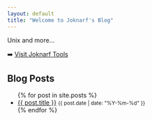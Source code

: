 ```yaml
---
layout: default
title: "Welcome to Joknarf's Blog"
---
```


Unix and more...

➡️ [Visit Joknarf Tools](https://joknarf.github.io/joknarf-tools/)

## Blog Posts

<ul>
  {% for post in site.posts %}
    <li>
      <a href="{{ post.url }}">{{ post.title }}</a>
      <small>{{ post.date | date: "%Y-%m-%d" }}</small>
    </li>
  {% endfor %}
</ul>

